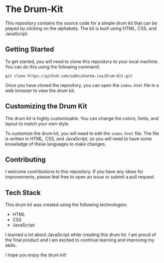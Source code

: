 # The Drum-Kit

This repository contains the source code for a simple drum kit that can be played by clicking on the alphabets. The kit is built using HTML, CSS, and JavaScript.

## Getting Started

To get started, you will need to clone this repository to your local machine. You can do this using the following command:



```
git clone https://github.com/sabhisharma-ise/Drum-Kit.git
```


Once you have cloned the repository, you can open the `index.html` file in a web browser to view the drum kit.

## Customizing the Drum Kit

The drum kit is highly customizable. You can change the colors, fonts, and layout to match your own style.

To customize the drum kit, you will need to edit the `index.html` file. The file is written in HTML, CSS, and JavaScript, so you will need to have some knowledge of these languages to make changes.

## Contributing

I welcome contributions to this repository. If you have any ideas for improvements, please feel free to open an issue or submit a pull request.

## Tech Stack

This drum kit was created using the following technologies:

* HTML
* CSS
* JavaScript

I learned a lot about JavaScript while creating this drum kit. I am proud of the final product and I am excited to continue learning and improving my skills.

I hope you enjoy the drum kit!
